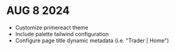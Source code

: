 # AUG 8 2024
- Customize primereact theme
- Include palette tailwind configuration
- Configure page title dynamic metadata (i.e. "Trader | Home")